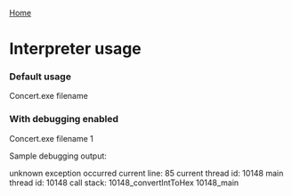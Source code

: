 [Home](https://puckowski.github.io/concert/)

# Interpreter usage

### Default usage

Concert.exe filename

### With debugging enabled

Concert.exe filename 1

Sample debugging output:

unknown exception occurred
current line: 85
current thread id: 10148
main thread id: 10148
call stack:
10148_convertIntToHex
10148_main